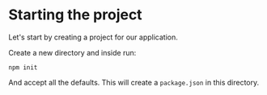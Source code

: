 # Starting the project

Let's start by creating a project for our application.

Create a new directory and inside run:

```
npm init 
```

And accept all the defaults. This will create a `package.json` in this directory.